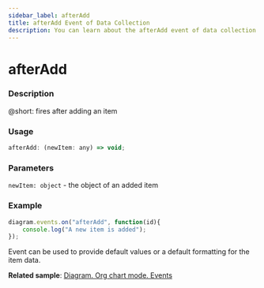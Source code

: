 ```yaml
---
sidebar_label: afterAdd
title: afterAdd Event of Data Collection
description: You can learn about the afterAdd event of data collection in the documentation of the DHTMLX JavaScript Diagram library. Browse developer guides and API reference, try out code examples and live demos, and download a free 30-day evaluation version of DHTMLX Diagram.
---
```


# afterAdd

### Description

@short: fires after adding an item

### Usage

~~~js
afterAdd: (newItem: any) => void;
~~~

### Parameters

`newItem: object` - the object of an added item

### Example

~~~js
diagram.events.on("afterAdd", function(id){
	console.log("A new item is added");
});
~~~

Event can be used to provide default values or a default formatting for the item data.

**Related sample**: [Diagram. Org chart mode. Events](https://snippet.dhtmlx.com/l38pct7c)
